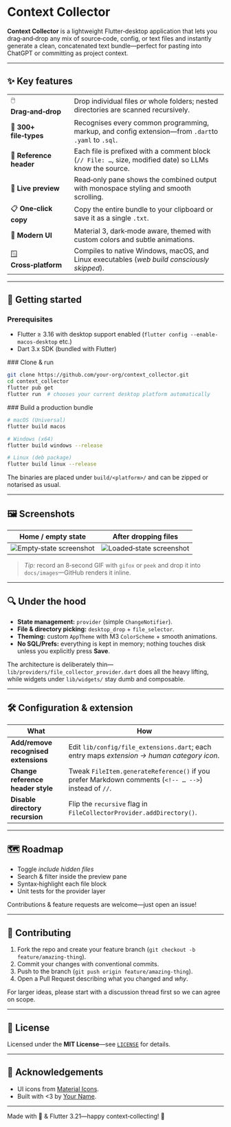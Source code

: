 # Context Collector

**Context Collector** is a lightweight Flutter‑desktop application that lets you drag‑and‑drop any mix of source‑code,
config, or text files and instantly generate a clean, concatenated text bundle—perfect for pasting into ChatGPT or
committing as project context.

------

## ✨ Key features

|                         |                                                                                                         |
|-------------------------|---------------------------------------------------------------------------------------------------------|
| 🖱️ **Drag‑and‑drop**   | Drop individual files *or* whole folders; nested directories are scanned recursively.                   |
| 📂 **300+ file‑types**  | Recognises every common programming, markup, and config extension—from `.dart`to `.yaml` to `.sql`.     |
| 📝 **Reference header** | Each file is prefixed with a comment block (`// File: …`, size, modified date) so LLMs know the source. |
| 🧩 **Live preview**     | Read‑only pane shows the combined output with monospace styling and smooth scrolling.                   |
| 📋 **One‑click copy**   | Copy the entire bundle to your clipboard or save it as a single `.txt`.                                 |
| 🎨 **Modern UI**        | Material 3, dark‑mode aware, themed with custom colors and subtle animations.                           |
| 🪟 **Cross‑platform**   | Compiles to native Windows, macOS, and Linux executables (*web build consciously skipped*).             |

------

## 🚀 Getting started

### Prerequisites

- Flutter ≥ 3.16 with desktop support enabled (`flutter config --enable-macos-desktop` etc.)
- Dart 3.x SDK (bundled with Flutter)

\### Clone & run

```bash
git clone https://github.com/your‑org/context_collector.git
cd context_collector
flutter pub get
flutter run  # chooses your current desktop platform automatically
```

\### Build a production bundle

```bash
# macOS (Universal)
flutter build macos

# Windows (x64)
flutter build windows --release

# Linux (deb package)
flutter build linux --release
```

The binaries are placed under `build/<platform>/` and can be zipped or notarised as usual.

------

## 🖼️ Screenshots

| Home / empty state                                     | After dropping files                                     |
|--------------------------------------------------------|----------------------------------------------------------|
| ![Empty‑state screenshot](docs/images/empty_state.png) | ![Loaded‑state screenshot](docs/images/loaded_state.png) |

> *Tip:* record an 8‑second GIF with `gifox` or `peek` and drop it into `docs/images`—GitHub renders it inline.

------

## 🔍 Under the hood

- **State management:** `provider` (simple `ChangeNotifier`).
- **File & directory picking:** `desktop_drop` + `file_selector`.
- **Theming:** custom `AppTheme` with M3 `ColorScheme` + smooth animations.
- **No SQL/Prefs:** everything is kept in memory; nothing touches disk unless you explicitly press **Save**.

The architecture is deliberately thin—`lib/providers/file_collector_provider.dart` does all the heavy lifting, while
widgets under `lib/widgets/` stay dumb and composable.

------

## 🛠️ Configuration & extension

| What                                 | How                                                                                                  |
|--------------------------------------|------------------------------------------------------------------------------------------------------|
| **Add/remove recognised extensions** | Edit `lib/config/file_extensions.dart`; each entry maps *extension → human category icon*.           |
| **Change reference header style**    | Tweak `FileItem.generateReference()` if you prefer Markdown comments (`<!-- … -->`) instead of `//`. |
| **Disable directory recursion**      | Flip the `recursive` flag in `FileCollectorProvider.addDirectory()`.                                 |

------

## 🗺️ Roadmap

- Toggle *include hidden files*
- Search & filter inside the preview pane
- Syntax‑highlight each file block
- Unit tests for the provider layer

Contributions & feature requests are welcome—just open an issue!

------

## 🤝 Contributing

1. Fork the repo and create your feature branch (`git checkout -b feature/amazing-thing`).
2. Commit your changes with conventional commits.
3. Push to the branch (`git push origin feature/amazing-thing`).
4. Open a Pull Request describing what you changed and *why*.

For larger ideas, please start with a discussion thread first so we can agree on scope.

------

## 📄 License

Licensed under the **MIT License**—see [`LICENSE`](LICENSE) for details.

------

## 🙌 Acknowledgements
- UI icons from [Material Icons](https://fonts.google.com/icons).
- Built with <3 by [Your Name](https://github.com/your‑username).

------

Made with 🍵 & Flutter 3.21—happy context‑collecting! 🥳
